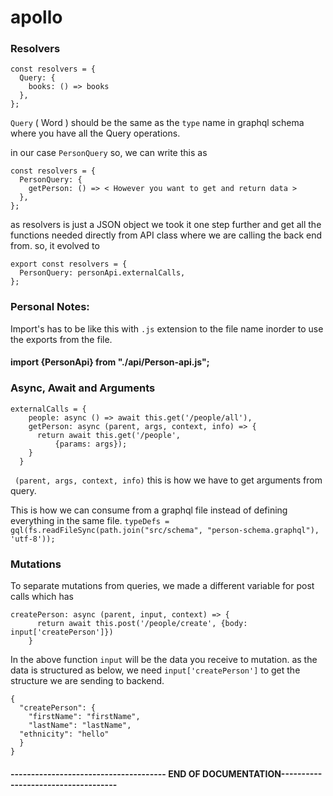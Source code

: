 # apollo

### Resolvers

```
const resolvers = {
  Query: {
    books: () => books
  },
};
```

`Query` ( Word ) should be the same as the `type` name in graphql schema where
you have all the Query operations.

in our case `PersonQuery` so, we can write this as

``` 
const resolvers = {
  PersonQuery: {
    getPerson: () => < However you want to get and return data >
  },
};
```

as resolvers is just a JSON object we took it one step further and get all the functions needed
directly from API class where we are calling the back end from.
so, it evolved to

```
export const resolvers = {
  PersonQuery: personApi.externalCalls,
};

```

### Personal Notes:

Import's has to be like this with `.js` extension to the file name inorder
to use the exports from the file.

#### import {PersonApi} from "./api/Person-api.js";

### Async, Await and Arguments

```
externalCalls = {
    people: async () => await this.get('/people/all'),
    getPerson: async (parent, args, context, info) => {
      return await this.get('/people',
          {params: args});
    }
  }
```

` (parent, args, context, info)` this is how we have to get arguments from query.

This is how we can consume from a graphql file instead of defining everything in the same file.
`typeDefs = gql(fs.readFileSync(path.join("src/schema", "person-schema.graphql"), 'utf-8'));`

### Mutations

To separate mutations from queries, we made a different variable for post calls which has

```
createPerson: async (parent, input, context) => {
      return await this.post('/people/create', {body: input['createPerson']})
    }
```

In the above function `input` will be the data you receive to mutation.
as the data is structured as below, we need `input['createPerson']` to get the structure we are
sending to backend.

```
{
  "createPerson": {
    "firstName": "firstName",
    "lastName": "lastName",
  "ethnicity": "hello"
  }
}
```

#### -------------------------------------- END OF DOCUMENTATION------------------------------------

